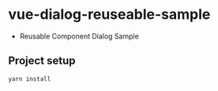 # vue-dialog-reuseable-sample
 - Reusable Component Dialog Sample

## Project setup
```
yarn install
```
